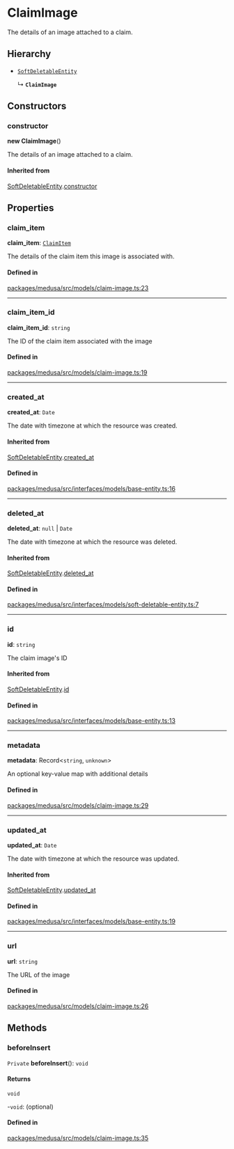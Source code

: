 # ClaimImage

The details of an image attached to a claim.

## Hierarchy

- [`SoftDeletableEntity`](SoftDeletableEntity.md)

  ↳ **`ClaimImage`**

## Constructors

### constructor

**new ClaimImage**()

The details of an image attached to a claim.

#### Inherited from

[SoftDeletableEntity](SoftDeletableEntity.md).[constructor](SoftDeletableEntity.md#constructor)

## Properties

### claim\_item

 **claim\_item**: [`ClaimItem`](ClaimItem.md)

The details of the claim item this image is associated with.

#### Defined in

[packages/medusa/src/models/claim-image.ts:23](https://github.com/medusajs/medusa/blob/3d9f5ae63/packages/medusa/src/models/claim-image.ts#L23)

___

### claim\_item\_id

 **claim\_item\_id**: `string`

The ID of the claim item associated with the image

#### Defined in

[packages/medusa/src/models/claim-image.ts:19](https://github.com/medusajs/medusa/blob/3d9f5ae63/packages/medusa/src/models/claim-image.ts#L19)

___

### created\_at

 **created\_at**: `Date`

The date with timezone at which the resource was created.

#### Inherited from

[SoftDeletableEntity](SoftDeletableEntity.md).[created_at](SoftDeletableEntity.md#created_at)

#### Defined in

[packages/medusa/src/interfaces/models/base-entity.ts:16](https://github.com/medusajs/medusa/blob/3d9f5ae63/packages/medusa/src/interfaces/models/base-entity.ts#L16)

___

### deleted\_at

 **deleted\_at**: ``null`` \| `Date`

The date with timezone at which the resource was deleted.

#### Inherited from

[SoftDeletableEntity](SoftDeletableEntity.md).[deleted_at](SoftDeletableEntity.md#deleted_at)

#### Defined in

[packages/medusa/src/interfaces/models/soft-deletable-entity.ts:7](https://github.com/medusajs/medusa/blob/3d9f5ae63/packages/medusa/src/interfaces/models/soft-deletable-entity.ts#L7)

___

### id

 **id**: `string`

The claim image's ID

#### Inherited from

[SoftDeletableEntity](SoftDeletableEntity.md).[id](SoftDeletableEntity.md#id)

#### Defined in

[packages/medusa/src/interfaces/models/base-entity.ts:13](https://github.com/medusajs/medusa/blob/3d9f5ae63/packages/medusa/src/interfaces/models/base-entity.ts#L13)

___

### metadata

 **metadata**: Record<`string`, `unknown`\>

An optional key-value map with additional details

#### Defined in

[packages/medusa/src/models/claim-image.ts:29](https://github.com/medusajs/medusa/blob/3d9f5ae63/packages/medusa/src/models/claim-image.ts#L29)

___

### updated\_at

 **updated\_at**: `Date`

The date with timezone at which the resource was updated.

#### Inherited from

[SoftDeletableEntity](SoftDeletableEntity.md).[updated_at](SoftDeletableEntity.md#updated_at)

#### Defined in

[packages/medusa/src/interfaces/models/base-entity.ts:19](https://github.com/medusajs/medusa/blob/3d9f5ae63/packages/medusa/src/interfaces/models/base-entity.ts#L19)

___

### url

 **url**: `string`

The URL of the image

#### Defined in

[packages/medusa/src/models/claim-image.ts:26](https://github.com/medusajs/medusa/blob/3d9f5ae63/packages/medusa/src/models/claim-image.ts#L26)

## Methods

### beforeInsert

`Private` **beforeInsert**(): `void`

#### Returns

`void`

-`void`: (optional) 

#### Defined in

[packages/medusa/src/models/claim-image.ts:35](https://github.com/medusajs/medusa/blob/3d9f5ae63/packages/medusa/src/models/claim-image.ts#L35)
